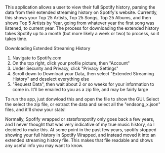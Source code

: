 This application allows a user to view their full Spotify history, parsing the data from their extended streaming history on Spotify's website.
Currently, this shows your Top 25 Artists, Top 25 Songs, Top 25 Albums, and then shows Top 5 Artists by Year, going from whatever year the first song was listened, to current year.
The process for downloading the extended history takes Spotify up to a month (but more likely a week or two) to process, so it takes time.


Downloading Extended Streaming History
1. Navigate to Spotify.com
2. On the top right, click your profile picture, then "Account"
3. Under Security and Privacy, click "Privacy Settings"
4. Scroll down to Download your Data, then select "Extended Streaming History" and deselect everything else
5. "Request Data", then wait about 2 or so weeks for your information to come in. It'll be emailed to you as a zip file, and may be fairly large

To run the app, just donwload this and open the file to show the GUI. Select the select the zip file, or extract the data and select all the "endsong_x.json" files, and it'll show your stats!

Normally, Spofify wrapped or statsforspotify only goes back a few years, and I never thought that was very indicative of my true music history, so I decided to make this. At some point in the past few years, spotify
stopped showing your full history in Spotify Wrapped, and instead moved it into an extended streaming history file. This makes that file readable and shows any useful info you may want to know.
